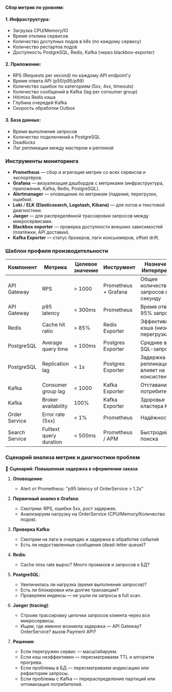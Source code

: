**Сбор метрик по уровням:**
#### 1. Инфраструктура:
- Загрузка CPU/Memory/IO
- Время отклика сервисов
- Количество доступных подов в k8s (по каждому сервису)
- Количество рестартов подов
- Доступность PostgreSQL, Redis, Kafka (через blackbox-exporter)
#### 2. Приложение:
- RPS (Requests per second) по каждому API endpoint'у
- Время ответа API (p50/p95/p99)
- Количество ошибок по категориям (5xx, 4xx, timeouts)
- Количество сообщений в Kafka (lag per consumer group)
- Hit/miss Redis кэша
- Глубина очередей Kafka
- Скорость обработки Outbox
#### 3. База данных:
- Время выполнения запросов
- Количество подключений к PostgreSQL
- Deadlocks
- Лаг репликации между мастером и репликой
###  Инструменты мониторинга
- **Prometheus** — сбор и агрегация метрик со всех сервисов и экспортёров.
- **Grafana** — визуализация дашбордов с метриками (инфраструктура, приложения, Kafka, Redis, PostgreSQL).
- **Alertmanager** — оповещение по метрикам (падения, перегрузки, ошибки).
- **Loki** / **ELK (Elasticsearch, Logstash, Kibana)** — для логов и текстовой диагностики.
- **Jaeger** — для распределённой трассировки запросов между микросервисами.
- **Blackbox exporter** — проверка доступности внешних зависимостей (платёжки, API доставки).
- **Kafka Exporter** — статус брокеров, лаги консьюмеров, offset drift.
### Шаблон профиля производительности

| Компонент      | Метрика                 | Целевое значение | Инструмент           | Назначение / Интерпретация                     |
| -------------- | ----------------------- | ---------------- | -------------------- | ---------------------------------------------- |
| API Gateway    | RPS                     | > 1000           | Prometheus + Grafana | Общее количество запросов в секунду            |
| API Gateway    | p95 latency             | < 300ms          | Prometheus           | Время ответа на 95% запросов                   |
| Redis          | Cache hit ratio         | > 85%            | Redis Exporter       | Эффективность кэша (низкий — перегрузка БД)    |
| PostgreSQL     | Average query time      | < 100ms          | Postgres Exporter    | Среднее время SQL-запроса                      |
| PostgreSQL     | Replication lag         | < 1s             | Postgres Exporter    | Задержка репликации, влияет на консистентность |
| Kafka          | Consumer group lag      | < 1000           | Kafka Exporter       | Отставание потребителей                        |
| Kafka          | Broker availability     | 100%             | Kafka Exporter       | Здоровье кластера Kafka                        |
| Order Service  | Error rate (5xx)        | < 1%             | Prometheus           | Надёжность API                                 |
| Search Service | Fulltext query duration | < 500ms          | Prometheus / APM     | Быстродействие поиска                          |
### Сценарий анализа метрик и диагностики проблем

📌 **Сценарий: Повышенная задержка в оформлении заказа**

1. **Оповещение**:
   - Alert от Prometheus: "p95 latency of OrderService > 1.2s"

2. **Первичный анализ в Grafana**:
   - Смотрим: RPS, ошибки 5xx, рост задержек.
   - Анализируем нагрузку на OrderService (CPU/Memory/Количество подов).

3. **Проверка Kafka**:
   - Смотрим на лаги в очередях и задержка в обработке событий
   - Есть ли недоставленные сообщения (dead-letter queue)?

4. **Redis**:
   - Cache miss rate вырос? Много промахов и запросов к БД?

5. **PostgreSQL**:
   - Увеличилась ли нагрузка (время выполнения запросов)?
   - Есть ли блокировки или долгие транзакции?
   - Проверяем индексы — не ушли ли запросы в full scan.

6. **Jaeger (tracing)**:
   - Строим трассировку цепочки запросов клиента через все микросервисы.
   - Ищем, где именно возникла задержка — API Gateway? OrderService? вызов Payment API?

7. **Решения:**
   - Если перегружен сервис — масштабируем.
   - Если кэш неэффективен — пересматриваем TTL и алгоритм прогрева.
   - Если проблемы в БД — пересматриваем индексацию или рефакторим запросы.
   - Если проблемы с Kafka — перераспределение партиций или оптимизация потребителей.
